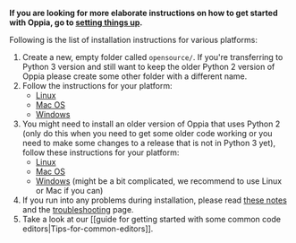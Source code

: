 __If you are looking for more elaborate instructions on how to get started with Oppia, go to [setting things up](https://github.com/oppia/oppia/wiki/Contributing-code-to-Oppia#setting-things-up).__

Following is the list of installation instructions for various platforms:
1. Create a new, empty folder called `opensource/`. If you're transferring to Python 3 version and still want to keep the older Python 2 version of Oppia please create some other folder with a different name.
2. Follow the instructions for your platform:
   * [Linux](https://github.com/oppia/oppia/wiki/Installing-Oppia-(Linux;-Python-3))
   * [Mac OS](https://github.com/oppia/oppia/wiki/Installing-Oppia-(Mac-OS;-Python-3))
   * [Windows](https://github.com/oppia/oppia/wiki/Installing-Oppia-(Windows;-Python-3))
3. You might need to install an older version of Oppia that uses Python 2 (only do this when you need to get some older code working or you need to make some changes to a release that is not in Python 3 yet), follow these instructions for your platform:
   * [Linux](https://github.com/oppia/oppia/wiki/Installing-Oppia-%28Linux%29)
   * [Mac OS](https://github.com/oppia/oppia/wiki/Installing-Oppia-%28Mac-OS%29)
   * [Windows](https://github.com/oppia/oppia/wiki/Installing-Oppia-%28Windows%29) (might be a bit complicated, we recommend to use Linux or Mac if you can)
4. If you run into any problems during installation, please read [these notes](https://github.com/oppia/oppia/wiki/Issues-with-installation%3F) and the [troubleshooting](https://github.com/oppia/oppia/wiki/Troubleshooting) page.
5. Take a look at our [[guide for getting started with some common code editors|Tips-for-common-editors]].

